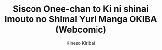 --- 
slug: "siscon-onee-chan-to-ki-ni-shinai-imouto-no-shimai-yuri-manga-okiba-webcomic"
title: "Siscon Onee-chan to Ki ni shinai Imouto no Shimai Yuri Manga OKIBA (Webcomic)"
publishdate: "2018-12-28"
src: "https://365manga.net/manga/siscon-onee-chan-to-ki-ni-shinai-imouto-no-shimai-yuri-manga-okiba-webcomic"
author: "Kineso Kiribai"
image: "https://data.365manga.net/images/thumbnails/32645-siscon-onee-chan-to-ki-ni-shinai-imouto-no-shimai-yuri-manga-okiba-webcomic.jpg"
tags: ["Comedy","Romance","Seinen","Shoujo ai","Slice of life"]
chapters: ["Chapter 2 ","Chapter 1"]
chapterlinks: ["https://365manga.net/siscon-onee-chan-to-ki-ni-shinai-imouto-no-shimai-yuri-manga-okiba-webcomic/chapter-2.html","https://365manga.net/siscon-onee-chan-to-ki-ni-shinai-imouto-no-shimai-yuri-manga-okiba-webcomic/chapter-1.html"]
description: "I do not dislike my sister. Any older sister would love their little sister. I have a younger sister named 'Sakura no Shin'. She is extremely cute. The sister yuri comedy everyone is talking about!"
---